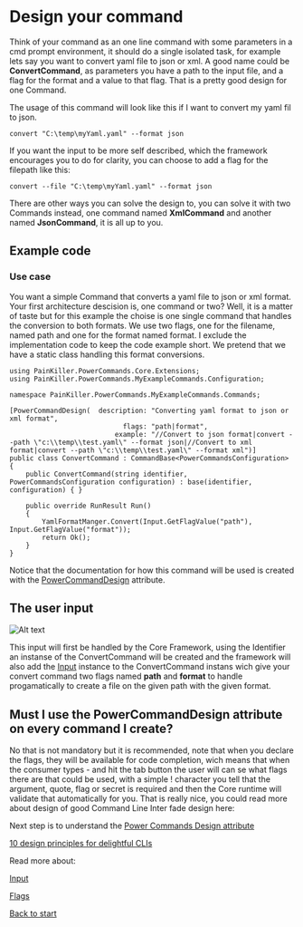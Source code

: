 # Design your command

Think of your command as an one line command with some parameters in a cmd prompt environment, it should do a single isolated task, for example lets say you want to convert yaml file to json or xml. A good name could be **ConvertCommand**, as parameters you have a path to the input file, and a flag for the format and a value to that flag. That is a pretty good design for one Command. 
 
 The usage of this command will look like this if I want to convert my yaml fil to json.

```convert "C:\temp\myYaml.yaml" --format json```

If you want the input to be more self described, which the framework encourages you to do for clarity, you can choose to add a flag for the filepath like this:

```convert --file "C:\temp\myYaml.yaml" --format json```
 
There are other ways you can solve the design to, you can solve it with two Commands instead, one command named **XmlCommand** and another named **JsonCommand**, it is all up to you.

## Example code
### Use case
You want a simple Command that converts a yaml file to json or xml format. Your first architecture descision is, one command or two? Well, it is a matter of taste but for this example the choise is one single command that handles the conversion to both formats. We use two flags, one for the filename, named path and one for the format named format. I exclude the implementation code to keep the code example short. We pretend that we have a static class handling this format conversions.

```
using PainKiller.PowerCommands.Core.Extensions;
using PainKiller.PowerCommands.MyExampleCommands.Configuration;

namespace PainKiller.PowerCommands.MyExampleCommands.Commands;

[PowerCommandDesign(  description: "Converting yaml format to json or xml format",
                            flags: "path|format",
                          example: "//Convert to json format|convert --path \"c:\\temp\\test.yaml\" --format json|//Convert to xml format|convert --path \"c:\\temp\\test.yaml\" --format xml")]
public class ConvertCommand : CommandBase<PowerCommandsConfiguration>
{
    public ConvertCommand(string identifier, PowerCommandsConfiguration configuration) : base(identifier, configuration) { }

    public override RunResult Run()
    {
        YamlFormatManger.Convert(Input.GetFlagValue("path"), Input.GetFlagValue("format"));
        return Ok();
    }
}
```
Notice that the documentation for how this command will be used is created with the [PowerCommandDesign](PowerCommandDesignAttribute.md) attribute.

## The user input
![Alt text](images/Command_line_input_convert.png?raw=true "Describe convert command")

This input will first be handled by the Core Framework, using the Identifier an instanse of the ConvertCommand will be created and the framework will also add the [Input](Input.md) instance to the ConvertCommand instans wich give your convert command two flags named **path** and **format** to handle progamatically to create a file on the given path with the given format.

## Must I use the PowerCommandDesign attribute on every command I create?
No that is not mandatory but it is recommended, note that when you declare the flags, they will be available for code completion, wich means that when the consumer types - and hit the tab button the user will can se what flags there are that could be used, with a simple ! character you tell that the argument, quote, flag or secret is required and then the Core runtime will validate that automatically for you. That is really nice, you could read more about design of good Command Line Inter fade design here:

Next step is to understand the [Power Commands Design attribute](PowerCommandDesignAttribute.md)

[10 design principles for delightful CLIs](https://blog.developer.atlassian.com/10-design-principles-for-delightful-clis/)

Read more about:


[Input](Input.md)

[Flags](Flags.md)

[Back to start](https://github.com/PowerCommands/PowerCommands2022/blob/main/Docs/README.md)